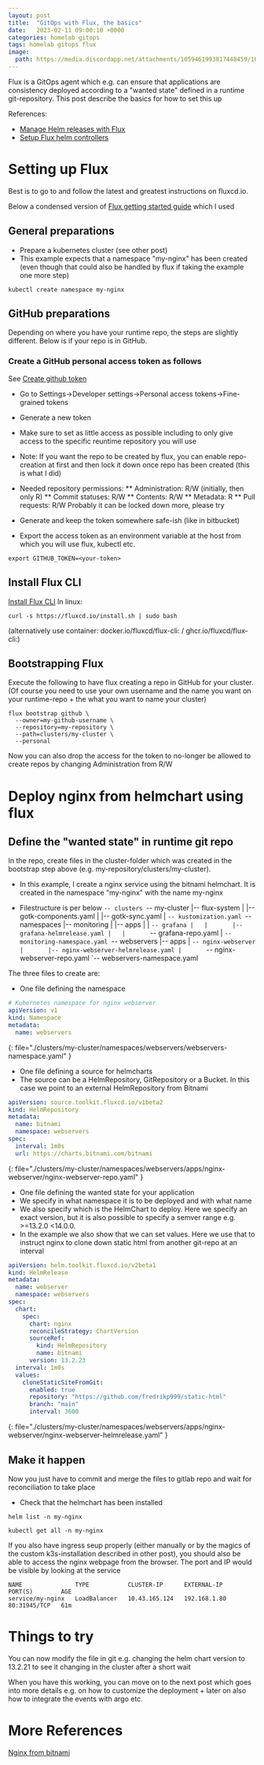 ```yaml
---
layout: post
title:  "GitOps with Flux, the basics"
date:   2023-02-11 09:00:10 +0000
categories: homelab gitops
tags: homelab gitops flux
image:
  path: https://media.discordapp.net/attachments/1059461993817448459/1072817422555418694/Fredrik999_djungle_party_d1c37ca1-d3b6-4445-b321-b4d802431346.png
---
```

Flux is a GitOps agent which e.g. can ensure that applications are consistency deployed according to a "wanted state" defined in a runtime git-repository. This post describe the basics for how to set this up

References:
* [Manage Helm releases with Flux](https://fluxcd.io/flux/guides/helmreleases/)
* [Setup Flux helm controllers](https://fluxcd.io/flux/use-cases/helm/)

# Setting up Flux
Best is to go to and follow the latest and greatest instructions on fluxcd.io.

Below a condensed version of [Flux getting started guide](https://fluxcd.io/flux/get-started/) which I used

## General preparations
* Prepare a kubernetes cluster (see other post)
* This example expects that a namespace "my-nginx" has been created (even though that could also be handled by flux if taking the example one more step)
```shell
kubectl create namespace my-nginx
```


## GitHub preparations
Depending on where you have your runtime repo, the steps are slightly different. Below is if your repo is in GitHub.

### Create a GitHub personal access token as follows
See [Create github token](https://docs.github.com/en/authentication/keeping-your-account-and-data-secure/creating-a-personal-access-token)

* Go to Settings->Developer settings->Personal access tokens->Fine-grained tokens
* Generate a new token
* Make sure to set as little access as possible including to only give access to the specific reuntime repository you will use
* Note: If you want the repo to be created by flux, you can enable repo-creation at first and then lock it down once repo has been created (this is what I did)
* Needed repository permissions:
** Administration: R/W (initially, then only R)
** Commit statuses: R/W
** Contents: R/W
** Metadata: R
** Pull requests: R/W
Probably it can be locked down more, please try

* Generate and keep the token somewhere safe-ish (like in bitbucket)
* Export the access token as an environment variable at the host from which you will use flux, kubectl etc.
```shell
export GITHUB_TOKEN=<your-token>
```

## Install Flux CLI
[Install Flux CLI](https://fluxcd.io/flux/installation/#install-the-flux-cli)
In linux:
```shell
curl -s https://fluxcd.io/install.sh | sudo bash
```
(alternatively use container: docker.io/fluxcd/flux-cli:<version> / ghcr.io/fluxcd/flux-cli:<version>)

## Bootstrapping Flux
Execute the following to have flux creating a repo in GitHub for your cluster. (Of course you need to use your own username and the name you want on your runtime-repo + the what you want to name your cluster)
```shell
flux bootstrap github \
  --owner=my-github-username \
  --repository=my-repository \
  --path=clusters/my-cluster \
  --personal
```
Now you can also drop the access for the token to no-longer be allowed to create repos by changing Administration from R/W

# Deploy nginx from helmchart using flux
## Define the "wanted state" in runtime git repo
In the repo, create files in the cluster-folder which was created in the bootstrap step above (e.g. my-repository/clusters/my-cluster).

* In this example, I create a nginx service using the bitnami helmchart. It is created in the namespace "my-nginx" with the name my-nginx

* Filestructure is per below
`-- clusters
    `-- my-cluster
        |-- flux-system
        |   |-- gotk-components.yaml
        |   |-- gotk-sync.yaml
        |   `-- kustomization.yaml
        `-- namespaces
            |-- monitoring
            |   |-- apps
            |   |   `-- grafana
            |   |       |-- grafana-helmrelease.yaml
            |   |       `-- grafana-repo.yaml
            |   `-- monitoring-namespace.yaml
            `-- webservers
                |-- apps
                |   `-- nginx-webserver
                |       |-- nginx-webserver-helmrelease.yaml
                |       `-- nginx-webserver-repo.yaml
                `-- webservers-namespace.yaml

The three files to create are:

* One file defining the namespace
``` yaml
# Kubernetes namespace for nginx webserver
apiVersion: v1
kind: Namespace
metadata:
  name: webservers
```
{: file="./clusters/my-cluster/namespaces/webservers/webservers-namespace.yaml" }


* One file defining a source for helmcharts
* The source can be a HelmRepository, GitRepository or a Bucket. In this case we point to an external HelmRepository from Bitnami
``` yaml
apiVersion: source.toolkit.fluxcd.io/v1beta2
kind: HelmRepository
metadata:
  name: bitnami
  namespace: webservers
spec:
  interval: 1m0s
  url: https://charts.bitnami.com/bitnami
```
{: file="./clusters/my-cluster/namespaces/webservers/apps/nginx-webserver/nginx-webserver-repo.yaml" }

* One file defining the wanted state for your application
* We specify in what namespace it is to be deployed and with what name
* We also specify which is the HelmChart to deploy. Here we specify an exact version, but it is also possible to specify a semver range  e.g. >=13.2.0 <14.0.0.
* In the example we also show that we can set values. Here we use that to instruct nginx to clone down static html from another git-repo at an interval
``` yaml
apiVersion: helm.toolkit.fluxcd.io/v2beta1
kind: HelmRelease
metadata:
  name: webserver
  namespace: webservers
spec:
  chart:
    spec:
      chart: nginx
      reconcileStrategy: ChartVersion
      sourceRef:
        kind: HelmRepository
        name: bitnami
      version: 13.2.23
  interval: 1m0s
  values:
    cloneStaticSiteFromGit:
      enabled: true
      repository: "https://github.com/fredrikp999/static-html"
      branch: "main"
      interval: 3600
  ```
{: file="./clusters/my-cluster/namespaces/webservers/apps/nginx-webserver/nginx-webserver-helmrelease.yaml" }

## Make it happen
Now you just have to commit and merge the files to gitlab repo and wait for reconciliation to take place

* Check that the helmchart has been installed
``` shell
helm list -n my-nginx
```
``` shell
kubectl get all -n my-nginx
```
If you also have ingress seup properly (either manually or by the magics of the custom k3s-installation described in other post), you should also be able to access the nginx webpage from the browser. The port and IP would be visible by looking at the service
```
NAME               TYPE           CLUSTER-IP      EXTERNAL-IP    PORT(S)        AGE
service/my-nginx   LoadBalancer   10.43.165.124   192.168.1.80   80:31945/TCP   61m
```
# Things to try
You can now modify the file in git e.g. changing the helm chart version to 13.2.21 to see it changing in the cluster after a short wait

When you have this working, you can move on to the next post which goes into more details e.g. on how to customize the deployment + later on also how to integrate the events with argo etc.

# More References
[Nginx from bitnami](https://artifacthub.io/packages/helm/bitnami/nginx)